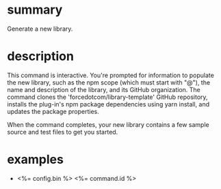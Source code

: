 # summary

Generate a new library.

# description

This command is interactive. You're prompted for information to populate the new library, such as the npm scope (which must start with "@"), the name and description of the library, and its GitHub organization. The command clones the 'forcedotcom/library-template' GitHub repository, installs the plug-in's npm package dependencies using yarn install, and updates the package properties.

When the command completes, your new library contains a few sample source and test files to get you started.

# examples

- <%= config.bin %> <%= command.id %>
